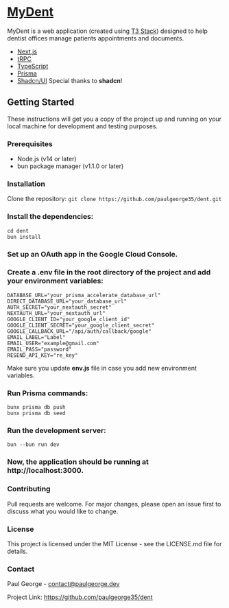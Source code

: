 # [MyDent](https://dent.paulgeorge.dev)

MyDent is a web application (created using [T3 Stack](https://create.t3.gg/)) designed to help dentist offices manage patients appointments and documents.

- [Next.js](https://nextjs.org)
- [tRPC](https://trpc.io/)
- [TypeScript](https://www.typescriptlang.org/)
- [Prisma](https://www.prisma.io/)
- [Shadcn/UI](https://ui.shadcn.com/) Special thanks to **shadcn**!

## Getting Started

These instructions will get you a copy of the project up and running on your local machine for development and testing purposes.

### Prerequisites

- Node.js (v14 or later)
- bun package manager (v1.1.0 or later)

### Installation

Clone the repository:
`git clone https://github.com/paulgeorge35/dent.git`

### Install the dependencies:

```
cd dent
bun install
```

### Set up an OAuth app in the Google Cloud Console.

### Create a .env file in the root directory of the project and add your environment variables:

```
DATABASE_URL="your_prisma_accelerate_database_url"
DIRECT_DATABASE_URL="your_database_url"
AUTH_SECRET="your_nextauth_secret"
NEXTAUTH_URL="your_nextauth_url"
GOOGLE_CLIENT_ID="your_google_client_id"
GOOGLE_CLIENT_SECRET="your_google_client_secret"
GOOGLE_CALLBACK_URL="/api/auth/callback/google"
EMAIL_LABEL="Label"
EMAIL_USER="example@gmail.com"
EMAIL_PASS="password"
RESEND_API_KEY="re_key"
```

Make sure you update **env.js** file in case you add new environment variables.

### Run Prisma commands:

```
bunx prisma db push
bunx prisma db seed
```

### Run the development server:

```
bun --bun run dev
```

### Now, the application should be running at http://localhost:3000.

### Contributing

Pull requests are welcome. For major changes, please open an issue first to discuss what you would like to change.

### License

This project is licensed under the MIT License - see the LICENSE.md file for details.

### Contact

Paul George - contact@paulgeorge.dev

Project Link: https://github.com/paulgeorge35/dent
